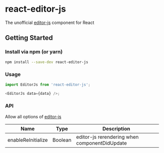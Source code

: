 # react-editor-js

The unofficial [editor-js](https://editorjs.io/) component for React

## Getting Started

### Install via npm (or yarn)

```bash
npm install --save-dev react-editor-js
```

### Usage

```js
import EditorJs from 'react-editor-js';

<EditorJs data={data} />;
```

### API

Allow all options of [editor-js](https://github.com/codex-team/editor.js/blob/master/types/configs/editor-config.d.ts)

| Name               | Type    | Description                                   |
| ------------------ | ------- | --------------------------------------------- |
| enableReInitialize | Boolean | editor-js rerendering when componentDidUpdate |
